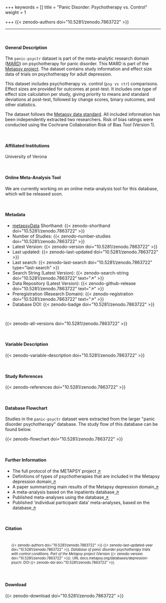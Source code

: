 +++
keywords = []
title = "Panic Disorder: Psychotherapy vs. Control"
weight = 1

+++
{{< zenodo-authors doi="10.5281/zenodo.7863722" >}}

***

<br>

#### General Description

The `panic-psyctr` dataset is part of the meta-analytic research domain ([MARD](https://docs.metapsy.org/uploads/ebmental-2022-300509.pdf)) on psychotherapy for panic disorder. This MARD is part of the [Metapsy project](https://www.metapsy.org/). The dataset contains study information and effect size data of trials on psychotherapy for adult depression.

This dataset includes psychotherapy vs. control (`psy vs ctr`) comparisons. Effect sizes are provided for outcomes at post-test. It includes one type of effect size calculation per study, giving priority to means and standard deviations at post-test, followed by change scores, binary outcomes, and other statistics.

The dataset follows the [Metapsy data standard](https://docs.metapsy.org/data-preparation/format/). All included information has been independently extracted two researchers. Risk of bias ratings were conducted using the Cochrane Collaboration Risk of Bias Tool (Version 1).

<br>

#### Affiliated Institutions

University of Verona

<br>

#### Online Meta-Analysis Tool

We are currently working on an online meta-analysis tool for this database, which will be released soon.

<br>

#### Metadata

* <a href="https://data.metapsy.org" target="_blank">metapsyData</a> Shorthand: {{< zenodo-shorthand doi="10.5281/zenodo.7863722" >}}
* Number of Studies: {{< zenodo-number-studies doi="10.5281/zenodo.7863722" >}}
* Latest Version: {{< zenodo-version doi="10.5281/zenodo.7863722" >}}
* Last updated: {{< zenodo-last-updated doi="10.5281/zenodo.7863722" >}}
* Last search: {{< zenodo-last-search doi="10.5281/zenodo.7863722" type="last-search" >}}
* Search String (Latest Version): {{< zenodo-search-string doi="10.5281/zenodo.7863722" text="↗" >}}
* Data Repository (Latest Version): {{< zenodo-github-release doi="10.5281/zenodo.7863722" text="↗" >}}
* Preregistration (Research Domain): {{< zenodo-registration doi="10.5281/zenodo.7863722" text="↗" >}}
* Database DOI: {{< zenodo-badge doi="10.5281/zenodo.7863722" >}}

<br>

{{< zenodo-all-versions doi="10.5281/zenodo.7863722" >}}

<br>

#### Variable Description

{{< zenodo-variable-description doi="10.5281/zenodo.7863722" >}}

<br>

#### Study References

{{< zenodo-references doi="10.5281/zenodo.7863722" >}}

<br>

#### Database Flowchart

Studies in the `panic-psyctr` dataset were extracted from the larger "panic disorder psychotherapy" database. The study flow of this database can be found below.

{{< zenodo-flowchart doi="10.5281/zenodo.7863722" >}}

<br>

#### Further Information

<ul>
<li>The full protocol of the METAPSY project <a href="/uploads/protocol.pdf" target="_blank">↗</a></li>
<li>Definitions of types of psychotherapies that are included in the Metapsy depression domain<a href="/uploads/psychotherapies.pdf" target="_blank"> ↗</a></li>
<li>A paper summarizing main results of the Metapsy depression domain<a href="/uploads/summary_metapsy.pdf" target="_blank"> ↗</a></li>
<li>A meta-analysis based on the inpatients database<a href="https://www.sciencedirect.com/science/article/pii/S0165032721002421" target="_blank"> ↗</a></li>
<li>Published meta-analyses using the database<a href="/uploads/published_meta_analyses.pdf" target="_blank"> ↗</a></li>
<li>Published 'individual participant data'  meta-analyses, based on the database<a href="/uploads/ipd_ma.pdf" target="_blank"> ↗</a></li>
</ul>

<br>

#### Citation

<div class="citation" style='background-color: var(--body-color); padding: 20px 20px 20px 20px; font-size: 80%; -webkit-filter: grayscale(100%); filter: grayscale(100%);'>
{{< zenodo-authors doi="10.5281/zenodo.7863722" >}}
{{< zenodo-last-updated-year doi="10.5281/zenodo.7863722" >}}.
<i>Database of panic disorder psychotherapy trials with control conditions. Part of the Metapsy project </i>
(Version {{< zenodo-version doi="10.5281/zenodo.7863722" >}}).
URL docs.metapsy.org/databases/depression-psyctr.
DOI {{< zenodo-doi doi="10.5281/zenodo.7863722" >}}.
</div>

<br>

#### Download

{{< zenodo-download doi="10.5281/zenodo.7863722" >}}

<br></br>